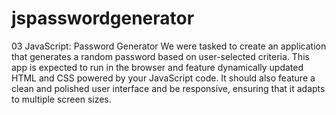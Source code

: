 # jspasswordgenerator

03 JavaScript: Password Generator
We were tasked to create an application that generates a random password based on user-selected criteria. This app is expected to run in the browser and feature dynamically updated HTML and CSS powered by your JavaScript code. It should also feature a clean and polished user interface and be responsive, ensuring that it adapts to multiple screen sizes.



